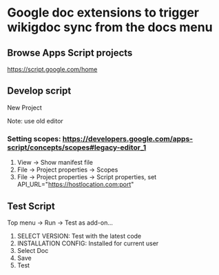 # Google doc extensions to trigger wikigdoc sync from the docs menu 

## Browse Apps Script projects

https://script.google.com/home

## Develop script

New Project

Note: use old editor

### Setting scopes: https://developers.google.com/apps-script/concepts/scopes#legacy-editor_1

1. View -> Show manifest file
2. File -> Project properties -> Scopes
3. File -> Project properties -> Script properties, set API_URL="https://hostlocation.com:port"

## Test Script

Top menu -> Run -> Test as add-on...

1. SELECT VERSION: Test with the latest code
2. INSTALLATION CONFIG: Installed for current user
3. Select Doc
4. Save
5. Test

